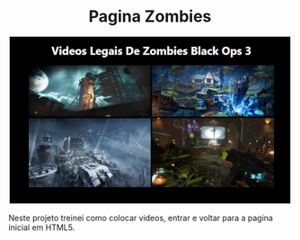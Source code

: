 
 <h1 align="center">Pagina Zombies  </h1>
<p align="center">
<a href="https://nathmelop.github.io/Zombies/">
    <img src="https://github.com/nathmelop/zombies/raw/main/img/page-principal.png" alt="pagina principal"/></a>


Neste projeto treinei como colocar videos, entrar e voltar para a pagina inicial em HTML5. 
</p>
